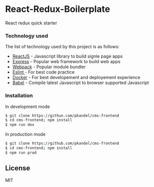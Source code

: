 # React-Redux-Boilerplate

React redux quick starter 

### Technology used

The list of technology used by this project is as follows:

* [ReactJS] - Javascript library to build signle page apps
* [Express] - Popular web framework to build web apps
* [Webpack] - Popular module bundler
* [Eslint ] - For best code practice 
* [Docker] - For best developement and deployement experience
* [Babel] - Compile latest Javascript to browser supported Javascript


### Installation

In development mode
```sh
$ git clone https://githun.com/pkandel/cms-frontend
$ cd cms-frontend; npm install
$ npm run dev
```
In production mode
```sh
$ git clone https://github.com/pkandel/cms-frontend
$ cd cms-frontend; npm install
$ npm run prod
```

License
----

MIT

   [ReactJs]: <https://facebook.github.io/react/https://facebook.github.io/react/>
   [express]: <http://expressjs.com>
   [Webpack]: <https://webpack.js.org/>
   [Eslint]: <https://eslint.org/>
   [Docker]: <https://docker.com>
   [Babel]: <https://babeljs.io>

